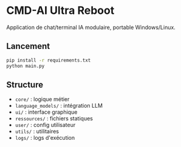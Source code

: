 # CMD-AI Ultra Reboot

Application de chat/terminal IA modulaire, portable Windows/Linux.

## Lancement

```bash
pip install -r requirements.txt
python main.py
```

## Structure
- `core/` : logique métier
- `language_models/` : intégration LLM
- `ui/` : interface graphique
- `ressources/` : fichiers statiques
- `user/` : config utilisateur
- `utils/` : utilitaires
- `logs/` : logs d'exécution
